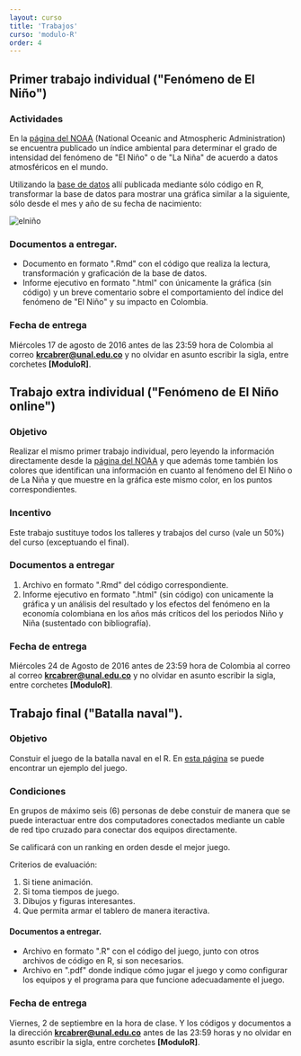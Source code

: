 ```yaml
---
layout: curso
title: 'Trabajos'
curso: 'modulo-R'
order: 4
---
```


## Primer trabajo individual ("Fenómeno de El Niño")  

### Actividades
En la [página del NOAA](http://www.cpc.ncep.noaa.gov/products/analysis_monitoring/ensostuff/ensoyears.shtml)
 (National Oceanic and Atmospheric Administration) se
encuentra publicado un índice ambiental para determinar el grado de intensidad
del fenómeno de "El Niño" o de "La Niña" de acuerdo a datos atmosféricos en
el mundo.

Utilizando la [base de datos](./dbs/ENSO.csv) allí publicada mediante
sólo código en R, transformar la base de datos para mostrar una gráfica
similar a la siguiente, sólo desde el mes y año de su fecha de nacimiento:

![elniño](./figs/ElNiño.png)

### Documentos a entregar.
  - Documento en formato ".Rmd" con el código que realiza la lectura,
    transformación y graficación de la base de datos.
  - Informe ejecutivo en formato ".html" con únicamente la gráfica (sin código)
    y un breve comentario sobre el comportamiento del índice del fenómeno de
    "El Niño" y su impacto en Colombia.

### Fecha de entrega    

Miércoles 17 de agosto de 2016 antes de las 23:59 hora de Colombia al
correo **krcabrer@unal.edu.co** y no olvidar en asunto escribir la sigla,
entre corchetes **[ModuloR]**.

## Trabajo extra individual ("Fenómeno de El Niño online")

### Objetivo
Realizar el mismo primer trabajo individual, pero leyendo la información
directamente desde la
[página del NOAA](http://www.cpc.ncep.noaa.gov/products/analysis_monitoring/ensostuff/ensoyears.shtml)
y que además tome también los colores que identifican una información
en cuanto al fenómeno del El Niño o de La Niña y que muestre en la gráfica este mismo color,
en los puntos correspondientes.

### Incentivo
Este trabajo sustituye todos los talleres y trabajos del curso (vale un 50%)
del curso (exceptuando el final).

### Documentos a entregar

1. Archivo en formato ".Rmd" del código correspondiente.
2. Informe ejecutivo en formato ".html" (sin código) con unicamente la gráfica y un análisis del resultado
   y los efectos del fenómeno en la economía colombiana en los años más críticos
   del los periodos Niño y Niña (sustentado con bibliografía).

### Fecha de entrega

Miércoles 24 de Agosto de 2016 antes de 23:59 hora de Colombia al correo
al correo **krcabrer@unal.edu.co** y no olvidar en asunto escribir la sigla,
entre corchetes **[ModuloR]**.


## Trabajo final ("Batalla naval").

### Objetivo
Constuir el juego de la batalla naval en el R.
En [esta página](http://es.battleship-game.org/) se puede encontrar un ejemplo del juego.

### Condiciones
En grupos de máximo seis (6) personas de debe constuir de manera que se puede
interactuar entre dos computadores conectados mediante un cable de red
tipo cruzado para conectar dos equipos directamente.

Se calificará con un ranking en orden desde el mejor juego.

Criterios de evaluación:

1. Si tiene animación.
2. Si toma tiempos de juego.
3. Dibujos y figuras interesantes.
4. Que permita armar el tablero de manera iteractiva.

#### Documentos a entregar.
 - Archivo en formato ".R" con el código del juego, junto con otros archivos
   de código en R, si son necesarios.
 - Archivo en ".pdf" donde indique cómo jugar el juego y como configurar los
   equipos y el programa para que funcione adecuadamente el juego.

### Fecha de entrega
 Viernes, 2 de septiembre en la hora de clase. Y los códigos y documentos
 a la dirección **krcabrer@unal.edu.co** antes de las 23:59 horas
 y no olvidar en asunto escribir la sigla, entre corchetes **[ModuloR]**.

